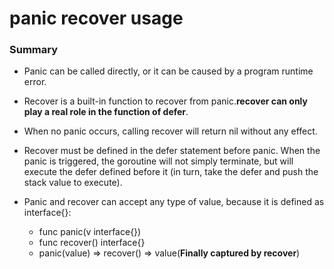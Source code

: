 # panic recover usage


### Summary

* Panic can be called directly, or it can be caused by a program runtime error.

* Recover is a built-in function to recover from panic.**recover can only play a real role in the function of defer**.

* When no panic occurs, calling recover will return nil without any effect.

* Recover must be defined in the defer statement before panic. When the panic is triggered, the goroutine will not simply terminate, but will execute the defer defined before it (in turn, take the defer and push the stack value to execute).

* Panic and recover can accept any type of value, because it is defined as interface{}:
     * func panic(v interface{})
     * func recover() interface{}
     * panic(value) => recover() => value(**Finally captured by recover**)